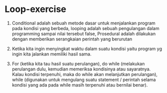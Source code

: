 # Loop-exercise
1. Conditional adalah sebuah metode dasar untuk menjalankan program pada kondisi yang berbeda, looping adalah sebuah pengulangan dalam programming sampai nilai tersebut false, Prosedural adalah dilakukan dengan memberikan serangkaian perintah yang berurutan

2. Ketika kita ingin menyingkat waktu dalam suatu kondisi yaitu program yg ingin kita jalankan memiliki hasil sama.

3. For (ketika kita tau hasil suatu perulangan), do while (melakukan perulangan dulu, kemudian memeriksa kondisinya atau sayaratnya. Kalau kondisi terpenuhi, maka do while akan melanjutkan perulangan), while (digunakan untuk mengulang suatu statement / perintah selama kondisi yang ada pada while masih terpenuhi atau bernilai benar).
